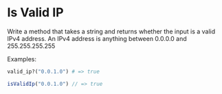 # Is Valid IP

Write a method that takes a string and returns whether the input is a valid IPv4 address.  An IPv4 address is anything between 0.0.0.0 and 255.255.255.255

Examples:

```rb
valid_ip?("0.0.1.0") # => true
```

```js
isValidIp("0.0.1.0") // => true
```